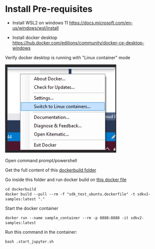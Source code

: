 # Install Pre-requisites

* Install WSL2 on windows 11
https://docs.microsoft.com/en-us/windows/wsl/install

* Install docker desktop
https://hub.docker.com/editions/community/docker-ce-desktop-windows

Verify docker desktop is running with "Linux container" mode

![Switch to this](linux_container_mode.jpg "docker desktop properties")

Open command prompt/powershell

Get the full content of this [dockerbuild folder](dockerbuild)

Go inside this folder and run docker build on [this docker file](dockerbuild\sdk_test_ubuntu.dockerfile)
```
cd dockerbuild
docker build --pull --rm -f "sdk_test_ubuntu.dockerfile" -t sdkv2-samples:latest "." 
```

Start the docker container
```
docker run --name sample_container --rm -p 8888:8888 -it sdkv2-samples:latest
```

Run this command in the container:

```
bash .start_jupyter.sh
```